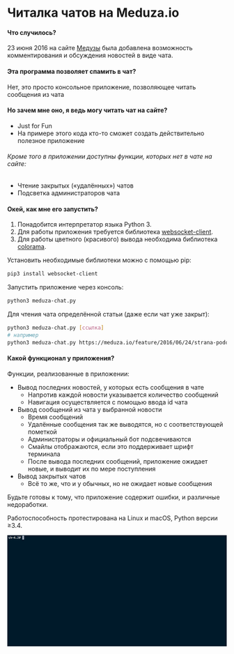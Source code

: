 # Читалка чатов на Meduza.io

#### Что случилось?
23 июня 2016 на сайте [Медузы](https://meduza.io) была добавлена возможность комментирования и обсуждения новостей в виде чата.

#### Эта программа позволяет спамить в чат?
Нет, это просто консольное приложение, позволяющее читать сообщения из чата

#### Но зачем мне оно, я ведь могу читать чат на сайте?
 - Just for Fun
 - На примере этого кода кто-то сможет создать действительно полезное приложение

###### Кроме того в приложении доступны функции, которых нет в чате на сайте:
 + Чтение закрытых («удалённых») чатов
 + Подсветка администраторов чата

#### Окей, как мне его запустить?
1. Понадобится интерпретатор языка Python 3.
2. Для работы приложения требуется библиотека [websocket-client](https://pypi.python.org/pypi/websocket-client).
3. Для работы цветного (красивого) вывода необходима библиотека [colorama](https://pypi.python.org/pypi/colorama).

Установить необходимые библиотеки можно с помощью pip:
``` bash
pip3 install websocket-client
```

Запустить приложение через консоль:
``` bash
python3 meduza-chat.py
```

Для чтения чата определённой статьи (даже если чат уже закрыт):
``` bash
python3 meduza-chat.py [ссылка]
# например
python3 meduza-chat.py https://meduza.io/feature/2016/06/24/strana-podozrevaemyh
```

#### Какой функционал у приложения?
Функции, реализованные в приложении:
+ Вывод последних новостей, у которых есть сообщения в чате
  * Напротив каждой новости указывается количество сообщений
  * Навигация осуществляется с помощью ввода id чата
+ Вывод сообщений из чата у выбранной новости
  * Время сообщений
  * Удалённые сообщения так же выводятся, но с соответствующей пометкой
  * Администраторы и официальный бот подсвечиваются
  * Смайлы отображаются, если это поддерживает шрифт терминала
  * После вывода последних сообщений, приложение ожидает новые, и выводит их по мере поступления
+ Вывод закрытых чатов
  * Всё то же, что и у обычных, но не ожидает новые сообщения

Будьте готовы к тому, что приложение содержит ошибки, и различные недоработки.

Работоспособность протестирована на Linux и macOS, Python версии ≥3.4.

![Демонстрация](media/show.gif)
